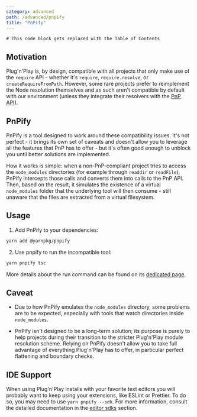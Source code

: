```yaml
---
category: advanced
path: /advanced/pnpify
title: "PnPify"
---
```


```toc
# This code block gets replaced with the Table of Contents
```

## Motivation

Plug'n'Play is, by design, compatible with all projects that only make use of the `require` API - whether it's `require`, `require.resolve`, or `createRequireFromPath`. However, some rare projects prefer to reimplement the Node resolution themselves and as such aren't compatible by default with our environment (unless they integrate their resolvers with the [PnP API](/advanced/pnpapi)).

## PnPify

PnPify is a tool designed to work around these compatibility issues. It's not perfect - it brings its own set of caveats and doesn't allow you to leverage all the features that PnP has to offer - but it's often good enough to unblock you until better solutions are implemented.

How it works is simple: when a non-PnP-compliant project tries to access the `node_modules` directories (for example through `readdir` or `readFile`), PnPify intercepts those calls and converts them into calls to the PnP API. Then, based on the result, it simulates the existence of a virtual `node_modules` folder that the underlying tool will then consume - still unaware that the files are extracted from a virtual filesystem.

## Usage

1. Add PnPify to your dependencies:

```bash
yarn add @yarnpkg/pnpify
```

2. Use pnpify to run the incompatible tool:

```bash
yarn pnpify tsc
```

More details about the run command can be found on its [dedicated page](/pnpify/cli/run).

## Caveat

- Due to how PnPify emulates the `node_modules` directory, some problems are to be expected, especially with tools that watch directories inside `node_modules`.

- PnPify isn't designed to be a long-term solution; its purpose is purely to help projects during their transition to the stricter Plug'n'Play module resolution scheme. Relying on PnPify doesn't allow you to take full advantage of everything Plug'n'Play has to offer, in particular perfect flattening and boundary checks.

## IDE Support

When using Plug'n'Play installs with your favorite text editors you will probably want to keep using your extensions, like ESLint or Prettier. To do so, you may need to use `yarn pnpify --sdk`. For more information, consult the detailed documentation in the [editor sdks](/advanced/editor-sdks) section.
